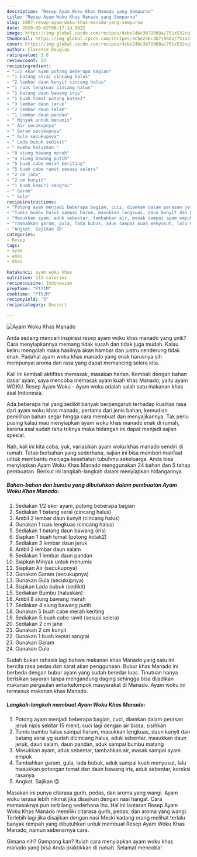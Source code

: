 ```yaml
---
description: "Resep Ayam Woku Khas Manado yang Sempurna"
title: "Resep Ayam Woku Khas Manado yang Sempurna"
slug: 1907-resep-ayam-woku-khas-manado-yang-sempurna
date: 2020-09-03T08:17:14.092Z
image: https://img-global.cpcdn.com/recipes/4cbe246c3b71960a/751x532cq70/ayam-woku-khas-manado-foto-resep-utama.jpg
thumbnail: https://img-global.cpcdn.com/recipes/4cbe246c3b71960a/751x532cq70/ayam-woku-khas-manado-foto-resep-utama.jpg
cover: https://img-global.cpcdn.com/recipes/4cbe246c3b71960a/751x532cq70/ayam-woku-khas-manado-foto-resep-utama.jpg
author: Clarence Douglas
ratingvalue: 3.6
reviewcount: 13
recipeingredient:
- "1/2 ekor ayam potong beberapa bagian"
- "1 batang serai cincang halus"
- "2 lembar daun kunyit cincang halus"
- "1 ruas lengkuas cincang halus"
- "1 batang daun bawang iris"
- "1 buah tomat potong kotak2"
- "3 lembar daun jeruk"
- "2 lembar daun salam"
- "1 lembar daun pandan"
- " Minyak untuk menumis"
- " Air secukupnya"
- " Garam secukupnya"
- " Gula secukupnya"
- " Lada bubuk sedikit"
- " Bumbu haluskan "
- "8 siung bawang merah"
- "4 siung bawang putih"
- "5 buah cabe merah keriting"
- "5 buah cabe rawit sesuai selera"
- "2 cm jahe"
- "2 cm kunyit"
- "1 buah kemiri sangrai"
- " Garam"
- " Gula"
recipeinstructions:
- "Potong ayam menjadi beberapa bagian, cuci, diamkan dalam perasan jeruk nipis sekitar 15 menit, cuci lagi dengan air biasa, sisihkan"
- "Tumis bumbu halus sampai harum, masukkan lengkuas, daun kunyit dan batang serai yg sudah dicincang halus, aduk sebentar, masukkan daun jeruk, daun salam, daun pandan, aduk sampai bumbu matang"
- "Masukkan ayam, aduk sebentar, tambahkan air, masak sampai ayam empuk"
- "Tambahkan garam, gula, lada bubuk, aduk sampai kuah menyusut, lalu masukkan potongan tomat dan daun bawang iris, aduk sebentar, koreksi rasanya"
- "Angkat. Sajikan 😊"
categories:
- Resep
tags:
- ayam
- woku
- khas

katakunci: ayam woku khas 
nutrition: 113 calories
recipecuisine: Indonesian
preptime: "PT21M"
cooktime: "PT52M"
recipeyield: "3"
recipecategory: Dessert

---
```



![Ayam Woku Khas Manado](https://img-global.cpcdn.com/recipes/4cbe246c3b71960a/751x532cq70/ayam-woku-khas-manado-foto-resep-utama.jpg)

Anda sedang mencari inspirasi resep ayam woku khas manado yang unik? Cara menyiapkannya memang tidak susah dan tidak juga mudah. Kalau keliru mengolah maka hasilnya akan hambar dan justru cenderung tidak enak. Padahal ayam woku khas manado yang enak harusnya sih mempunyai aroma dan rasa yang dapat memancing selera kita.

Kali ini kembali aktifitas memasak, masakan harian. Kembali dengan bahan dasar ayam, saya mencoba memasak ayam kuah khas Manado, yaitu ayam WOKU. Resep Ayam Woku - Ayam woku adalah salah satu makanan khas asal Indonesia.

Ada beberapa hal yang sedikit banyak berpengaruh terhadap kualitas rasa dari ayam woku khas manado, pertama dari jenis bahan, kemudian pemilihan bahan segar hingga cara membuat dan menyajikannya. Tak perlu pusing kalau mau menyiapkan ayam woku khas manado enak di rumah, karena asal sudah tahu triknya maka hidangan ini dapat menjadi sajian spesial.


Nah, kali ini kita coba, yuk, variasikan ayam woku khas manado sendiri di rumah. Tetap berbahan yang sederhana, sajian ini bisa memberi manfaat untuk membantu menjaga kesehatan tubuhmu sekeluarga. Anda bisa menyiapkan Ayam Woku Khas Manado menggunakan 24 bahan dan 5 tahap pembuatan. Berikut ini langkah-langkah dalam menyiapkan hidangannya.

<!--inarticleads1-->

##### Bahan-bahan dan bumbu yang dibutuhkan dalam pembuatan Ayam Woku Khas Manado:

1. Sediakan 1/2 ekor ayam, potong beberapa bagian
1. Sediakan 1 batang serai (cincang halus)
1. Ambil 2 lembar daun kunyit (cincang halus)
1. Gunakan 1 ruas lengkuas (cincang halus)
1. Sediakan 1 batang daun bawang (iris)
1. Siapkan 1 buah tomat (potong kotak2)
1. Sediakan 3 lembar daun jeruk
1. Ambil 2 lembar daun salam
1. Sediakan 1 lembar daun pandan
1. Siapkan  Minyak untuk menumis
1. Siapkan  Air (secukupnya)
1. Gunakan  Garam (secukupnya)
1. Gunakan  Gula (secukupnya)
1. Siapkan  Lada bubuk (sedikit)
1. Sediakan  Bumbu (haluskan) :
1. Ambil 8 siung bawang merah
1. Sediakan 4 siung bawang putih
1. Gunakan 5 buah cabe merah keriting
1. Sediakan 5 buah cabe rawit (sesuai selera)
1. Sediakan 2 cm jahe
1. Gunakan 2 cm kunyit
1. Gunakan 1 buah kemiri sangrai
1. Gunakan  Garam
1. Gunakan  Gula


Sudah bukan rahasia lagi bahwa makanan khas Manado yang satu ini bercita rasa pedas dan sarat akan penggunaan. Bubur khas Manado ini berbeda dengan bubur ayam yang sudah beredar luas. Tinutuan hanya berisikan sayuran tanpa mengandung daging sehingga bisa dijadikan makanan pergaulan antarkelompok masyarakat di Manado. Ayam woku ini termasuk makanan khas Manado. 

<!--inarticleads2-->

##### Langkah-langkah membuat Ayam Woku Khas Manado:

1. Potong ayam menjadi beberapa bagian, cuci, diamkan dalam perasan jeruk nipis sekitar 15 menit, cuci lagi dengan air biasa, sisihkan
1. Tumis bumbu halus sampai harum, masukkan lengkuas, daun kunyit dan batang serai yg sudah dicincang halus, aduk sebentar, masukkan daun jeruk, daun salam, daun pandan, aduk sampai bumbu matang
1. Masukkan ayam, aduk sebentar, tambahkan air, masak sampai ayam empuk
1. Tambahkan garam, gula, lada bubuk, aduk sampai kuah menyusut, lalu masukkan potongan tomat dan daun bawang iris, aduk sebentar, koreksi rasanya
1. Angkat. Sajikan 😊


Masakan ini punya citarasa gurih, pedas, dan aroma yang wangi. Ayam woku terasa lebih nikmat jika disajikan dengan nasi hangat. Cara memasaknya pun terbilang sederhana lho. Hal ini lantaran Resep Ayam Woku Khas Manado memiliki citarasa gurih, pedas, dan aroma yang wangi. Terlebih lagi jika disajikan dengan nasi Meski kadang orang melihat terlalu banyak rempah yang dibutuhkan untuk membuat Resep Ayam Woku Khas Manado, namun sebenarnya cara. 

Gimana nih? Gampang kan? Itulah cara menyiapkan ayam woku khas manado yang bisa Anda praktikkan di rumah. Selamat mencoba!
